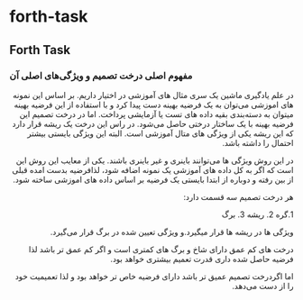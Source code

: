 # forth-task
##  Forth Task

### مفهوم اصلی درخت تصمیم و ویژگی‌های اصلی آن
<div dir="rtl"> 
در علم یادگیری ماشین یک سری مثال ‌های آموزشی در اختیار داریم. بر اساس این نمونه های اموزشی می‌توان به یک فرضیه بهینه دست پیدا کرد و با استفاده از این فرضیه بهینه میتوان به دسته‌بندی بقیه داده های تست یا آزمایشی پرداخت. اما در درخت تصمیم این فرضیه بهینه با یک ساختار درختی حاصل می‌شود. در راس این درخت یک ریشه قرار دارد که این ریشه یکی از ویژگی های متال آموزشی است. البته این ویژگی بایستی بیشتر احتمال را داشته باشد.
 
 در این روش ویژگی ها می‌توانند باینری و غیر باینری باشند. یکی از معایب این روش این است که اگر به کل داده های آموزشی یک نمونه اضافه شود، لذافرضیه بدست امده قبلی از بین رفته و دوباره از ابتدا بایستی یک فرضیه بر اساس داده های اموزشی ساخته شود.
 
 هر درخت تصمیم سه قسمت دارد:
 
 1.گره
 2. ریشه
 3. برگ 
 
 ویژگی ها در ریشه ها قرار میگیرد.و ویژگی تعیین شده در برگ قرار می‌گیرد.
 
 
 درخت های کم عمق دارای شاخ و برگ های کمتری است و اگر کم عمق تر باشد لذا فرضیه حاصل شده داری قدرت تعمیم بیشتری خواهد بود.
 
 اما اگردرخت تصمیم عمیق تر باشد دارای فرضیه خاص تر خواهد بود و لذا تعمیمیت خود را از دست می‌دهد. 
 
 
</div>

